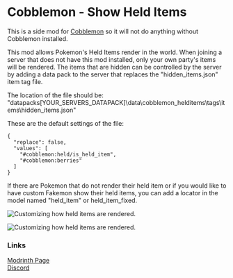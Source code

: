 # Cobblemon - Show Held Items

This is a side mod for [Cobblemon](https://modrinth.com/mod/cobblemon) so it will not do anything without Cobblemon installed.

This mod allows Pokemon's Held Items render in the world.
When joining a server that does not have this mod installed, only your own party's items will be rendered.
The items that are hidden can be controlled by the server by adding a data pack to the server that replaces the "hidden_items.json" item tag file.

The location of the file should be:
"datapacks\[YOUR_SERVERS_DATAPACK]\data\cobblemon_helditems\tags\items\hidden_items.json"

These are the default settings of the file:
```
{
  "replace": false,
  "values": [
	"#cobblemon:held/is_held_item",
    "#cobblemon:berries"
  ]
}
```

If there are Pokemon that do not render their held item or if you would like to have custom Fakemon show their held items, you can add a locator in the model named "held_item" or held_item_fixed.

![Customizing how held items are rendered.](https://cdn.modrinth.com/data/cached_images/6ce70e33d590ed0fe7a20af629d77e49a94c22e6.png)

![Customizing how held items are rendered.](https://cdn.modrinth.com/data/cached_images/baddbdececeac2a690c5907b1e157e19606a542c.png)


### Links

[Modrinth Page](https://modrinth.com/mod/cobblemon-held-items) \
[Discord](https://discord.gg/a2GbzTjF8V)
